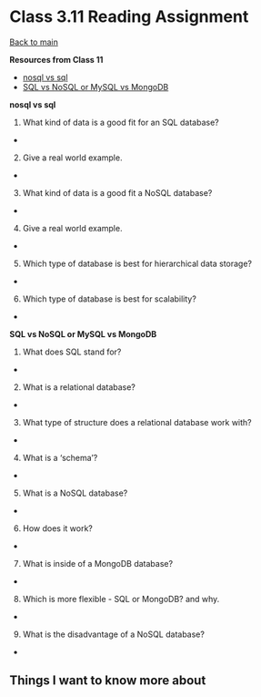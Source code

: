 # Class 3.11 Reading Assignment

[Back to main](https://michaeldulin.github.io/reading-notes)

**Resources from Class 11**
- [nosql vs sql](https://www.thegeekstuff.com/2014/01/sql-vs-nosql-db/?utm_source=tuicool)
- [SQL vs NoSQL or MySQL vs MongoDB](https://www.youtube.com/watch?v=ZS_kXvOeQ5Y)


**nosql vs sql**
1. What kind of data is a good fit for an SQL database?
  -
2. Give a real world example.
  - 
3. What kind of data is a good fit a NoSQL database?
  - 
4. Give a real world example.
  - 
5. Which type of database is best for hierarchical data storage?
  -
6. Which type of database is best for scalability?
  -

  
**SQL vs NoSQL or MySQL vs MongoDB**
1. What does SQL stand for?
  -
2. What is a relational database?
  - 
3. What type of structure does a relational database work with?
  - 
4. What is a ‘schema’?
  -
5. What is a NoSQL database?
 -
6. How does it work?
  -
7. What is inside of a MongoDB database?
  -
8. Which is more flexible - SQL or MongoDB? and why.
  -
9. What is the disadvantage of a NoSQL database?
  -


## Things I want to know more about
